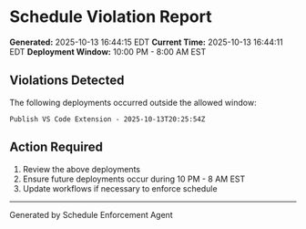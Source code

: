 # Schedule Violation Report

**Generated:** 2025-10-13 16:44:15 EDT
**Current Time:** 2025-10-13 16:44:11 EDT
**Deployment Window:** 10:00 PM - 8:00 AM EST

## Violations Detected

The following deployments occurred outside the allowed window:

```
Publish VS Code Extension - 2025-10-13T20:25:54Z
```

## Action Required

1. Review the above deployments
2. Ensure future deployments occur during 10 PM - 8 AM EST
3. Update workflows if necessary to enforce schedule

---

Generated by Schedule Enforcement Agent
